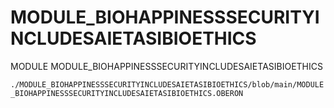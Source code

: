 # MODULE_BIOHAPPINESSSECURITYINCLUDESAIETASIBIOETHICS
MODULE MODULE_BIOHAPPINESSSECURITYINCLUDESAIETASIBIOETHICS

`./MODULE_BIOHAPPINESSSECURITYINCLUDESAIETASIBIOETHICS/blob/main/MODULE_BIOHAPPINESSSECURITYINCLUDESAIETASIBIOETHICS.OBERON`
